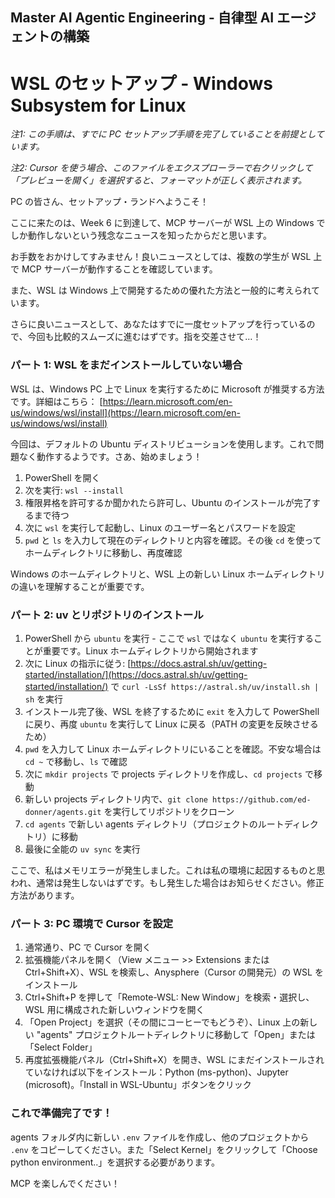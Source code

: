 ## Master AI Agentic Engineering  - 自律型 AI エージェントの構築

# WSL のセットアップ - Windows Subsystem for Linux

_注1: この手順は、すでに PC セットアップ手順を完了していることを前提としています。_

_注2: Cursor を使う場合、このファイルをエクスプローラーで右クリックして「プレビューを開く」を選択すると、フォーマットが正しく表示されます。_

PC の皆さん、セットアップ・ランドへようこそ！

ここに来たのは、Week 6 に到達して、MCP サーバーが WSL 上の Windows でしか動作しないという残念なニュースを知ったからだと思います。

お手数をおかけしてすみません！良いニュースとしては、複数の学生が WSL 上で MCP サーバーが動作することを確認しています。

また、WSL は Windows 上で開発するための優れた方法と一般的に考えられています。

さらに良いニュースとして、あなたはすでに一度セットアップを行っているので、今回も比較的スムーズに進むはずです。指を交差させて…！

### パート 1: WSL をまだインストールしていない場合

WSL は、Windows PC 上で Linux を実行するために Microsoft が推奨する方法です。詳細はこちら：
[https://learn.microsoft.com/en-us/windows/wsl/install](https://learn.microsoft.com/en-us/windows/wsl/install)

今回は、デフォルトの Ubuntu ディストリビューションを使用します。これで問題なく動作するようです。さあ、始めましょう！

1. PowerShell を開く
2. 次を実行: `wsl --install`
3. 権限昇格を許可するか聞かれたら許可し、Ubuntu のインストールが完了するまで待つ
4. 次に `wsl` を実行して起動し、Linux のユーザー名とパスワードを設定
5. `pwd` と `ls` を入力して現在のディレクトリと内容を確認。その後 `cd` を使ってホームディレクトリに移動し、再度確認

Windows のホームディレクトリと、WSL 上の新しい Linux ホームディレクトリの違いを理解することが重要です。

### パート 2: uv とリポジトリのインストール

1. PowerShell から `ubuntu` を実行 - ここで `wsl` ではなく `ubuntu` を実行することが重要です。Linux ホームディレクトリから開始されます
2. 次に Linux の指示に従う: [https://docs.astral.sh/uv/getting-started/installation/](https://docs.astral.sh/uv/getting-started/installation/) で `curl -LsSf https://astral.sh/uv/install.sh | sh` を実行
3. インストール完了後、WSL を終了するために `exit` を入力して PowerShell に戻り、再度 `ubuntu` を実行して Linux に戻る（PATH の変更を反映させるため）
4. `pwd` を入力して Linux ホームディレクトリにいることを確認。不安な場合は `cd ~` で移動し、`ls` で確認
5. 次に `mkdir projects` で projects ディレクトリを作成し、`cd projects` で移動
6. 新しい projects ディレクトリ内で、`git clone https://github.com/ed-donner/agents.git` を実行してリポジトリをクローン
7. `cd agents` で新しい agents ディレクトリ（プロジェクトのルートディレクトリ）に移動
8. 最後に全能の `uv sync` を実行

ここで、私はメモリエラーが発生しました。これは私の環境に起因するものと思われ、通常は発生しないはずです。もし発生した場合はお知らせください。修正方法があります。

### パート 3: PC 環境で Cursor を設定

1. 通常通り、PC で Cursor を開く
2. 拡張機能パネルを開く（View メニュー >> Extensions または Ctrl+Shift+X）、WSL を検索し、Anysphere（Cursor の開発元）の WSL をインストール
3. Ctrl+Shift+P を押して「Remote-WSL: New Window」を検索・選択し、WSL 用に構成された新しいウィンドウを開く
4. 「Open Project」を選択（その間にコーヒーでもどうぞ）、Linux 上の新しい "agents" プロジェクトルートディレクトリに移動して「Open」または「Select Folder」
5. 再度拡張機能パネル（Ctrl+Shift+X）を開き、WSL にまだインストールされていなければ以下をインストール：Python (ms-python)、Jupyter (microsoft)。「Install in WSL-Ubuntu」ボタンをクリック

### これで準備完了です！

agents フォルダ内に新しい `.env` ファイルを作成し、他のプロジェクトから `.env` をコピーしてください。また「Select Kernel」をクリックして「Choose python environment..」を選択する必要があります。

MCP を楽しんでください！
